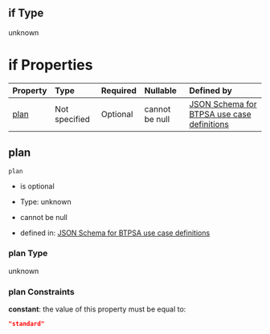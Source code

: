 ## if Type

unknown

# if Properties

| Property      | Type          | Required | Nullable       | Defined by                                                                                                                                                                                                                                  |
| :------------ | :------------ | :------- | :------------- | :------------------------------------------------------------------------------------------------------------------------------------------------------------------------------------------------------------------------------------------ |
| [plan](#plan) | Not specified | Optional | cannot be null | [JSON Schema for BTPSA use case definitions](btpsa-usecase-properties-services-items-allof-1-then-allof-97-then-allof-1-if-properties-plan.md "undefined#/properties/services/items/allOf/1/then/allOf/97/then/allOf/1/if/properties/plan") |

## plan



`plan`

*   is optional

*   Type: unknown

*   cannot be null

*   defined in: [JSON Schema for BTPSA use case definitions](btpsa-usecase-properties-services-items-allof-1-then-allof-97-then-allof-1-if-properties-plan.md "undefined#/properties/services/items/allOf/1/then/allOf/97/then/allOf/1/if/properties/plan")

### plan Type

unknown

### plan Constraints

**constant**: the value of this property must be equal to:

```json
"standard"
```
